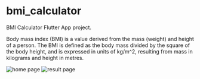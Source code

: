 # bmi_calculator

BMI Calculator Flutter App project.

Body mass index (BMI) is a value derived from the mass (weight) and height of a person. The BMI is defined as the body mass divided by the square of the body height, and is expressed in units of kg/m^2, resulting from mass in kilograms and height in metres.

![home page](https://user-images.githubusercontent.com/50595493/138384303-f9f78c33-6929-47fe-a726-1d510372d78b.jpeg)
![result page](https://user-images.githubusercontent.com/50595493/138384301-04215d6a-7688-4a7b-ba85-7993cd8ce644.jpeg)

